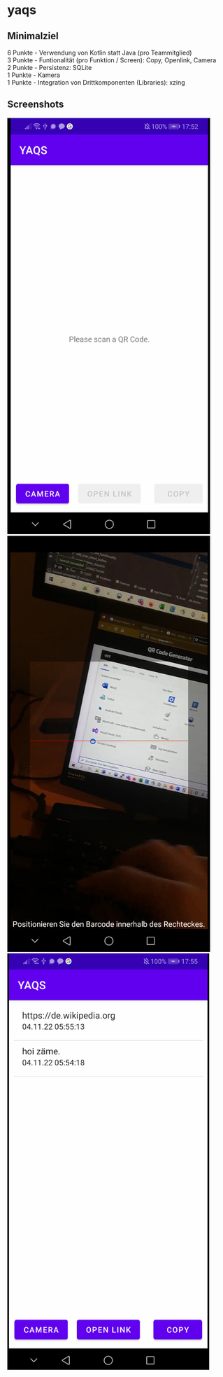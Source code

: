 # yaqs

## Minimalziel
6 Punkte - Verwendung von Kotlin statt Java (pro Teammitglied)</br>
3 Punkte - Funtionalität (pro Funktion / Screen): Copy, Openlink, Camera</br>
2 Punkte - Persistenz: SQLite</br>
1 Punkte - Kamera</br>
1 Punkte - Integration von Drittkomponenten (Libraries): xzing</br>

## Screenshots
![Alt text](/screenshots/1.png "Optional title")
![Alt text](/screenshots/2.png "Optional title")
![Alt text](/screenshots/3.png "Optional title")
